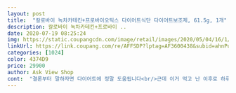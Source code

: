 ```yaml
---
layout: post 
title:  "칼로바이 녹차카테킨+프로바이오틱스 다이어트식단 다이어트보조제, 61.5g, 1개" 
description: 칼로바이 녹차카테킨+프로바이 ..
date: 2020-07-19 08:25:24 
img: https://static.coupangcdn.com/image/retail/images/2020/05/04/16/1/d2f59ac0-ffb6-41ba-aaad-3a9bd8a9c235.jpg 
linkUrl: https://link.coupang.com/re/AFFSDP?lptag=AF3600438&subid=ahnPublicAsk&pageKey=1541281850&itemId=2639878461&vendorItemId=70630720453&traceid=V0-113-3d5fb314c1f0902c 
categories: [1024] 
color: 4374D9 
price: 29900 
author: Ask View Shop 
cont:  "결론부터 말하자면 다이어트에 정말 도움됩니다<br/>근데 이거 먹고 난 이후로 하루 두번 진짜 시원하게 똥싸요<br/>다이어트 안할때도 변비약으로 사용할거에요<br/>다이어트 하면서 제일 걱정이 변비였습니다<br/>다이어트한다고 하루 두끼만 먹고 진짜 조금씩만 먹는데 똥이 너무 잘나와서 신기할따름입니다ㅜㅜ<br/>때마다 챙겨먹지 않아도되고 하루 1포만 섭취하니 넘나편함! 외출할때도 파우치에 슥 넣어갖고 다니면 맘이 그렇게 편할수가 없음.<br/><br/>먹는대로 똥이 나오게 해줘서 도와주는 느낌입니당<br/>배아파서 쫙쫙 나오는게 아니라<br/>약속있는날 기름진 음식 먹기직전에 한포 까먹으면 그게뭐냐고 주위에서 서로들 달라고난리.<br/><br/>여름 휴가전 급히 살빼려고 주문했던게 계기가 되서 쭉 먹고있는 1인 입니다.<br/>기름진 음식 좋아하는 저에겐 딱이구요! 새벽배송으로 받을 수 있는것도 넘나 좋은것 ㅋㅋ<br/>원래도 변비가 심한편이라 유산균 맨날먹고 차전자피 타멱고,,키위3개먹고 해도 시원하게 변을 못봤어요<br/>이거없으면 다이어트 못할거 같아요<br/>이게 칼로리 커트 땜시 살이 빠지는것 보다<br/>이번엔 나혼자 다 먹어야지이이이<br/>인바디 찍어보니 많이는 아니지만 체지방이 줄어서 깜짝놀랐어요! 여름 휴가때도 칼로바이 덕분에 살찔걱정 없이 맘껏 먹고왔다요 ㅋㅋ<br/>인별에서 과장광고,허위광고 검증안된 다이어트제품들 먹는것보다 훨씬더 믿음이 가네요.<br/>.<br/><br/>저는 정말 효과 많이 봤어요<br/>저는 힘든 다이어트는 싫고 걍 맘편히 칼로바이에 의존하고 있네요.<br/>앞으로도 쭉 그러할듯<br/>진짜 시원한 똥있자나요 다 싸고 아무것도 안남는그런,, 진정한 쾌변을 매일 두번 경험할 수 있어요<br/>진짜 칼로리를 커트해주는지 확인할 길을 없지만<br/>평소 변비는 없지만 다욧하면 식단조절때문에 변비가 생겨 늘 고생했었는데 칼로바이 만나고부터 다욧중에도 저세상 쾌변.<br/> 게다가 이거 덕분인지 허벅지 뒤쪽 셀룰라이트가 줄어드는 기분이라 꾸준히 먹고있음.<br/><br/>화장실갈때 너무너무행복해요<br/>" 
---
```

